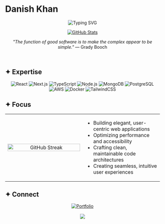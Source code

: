 # Danish Khan

<div align="center">
  <img src="https://readme-typing-svg.herokuapp.com?font=Montserrat&weight=600&size=24&duration=4000&pause=1000&color=6E56CF&background=00000000&center=true&vCenter=true&multiline=true&width=600&height=100&lines=Fullstack+Developer;Crafting+Elegant+Digital+Solutions;Bangalore%2C+India" alt="Typing SVG" />

  <br>
  
  [![GitHub Stats](https://github-readme-stats.vercel.app/api?username=danishkhanx&show_icons=true&hide=issues&hide_border=true&bg_color=00000000&title_color=6E56CF&text_color=6E56CF&icon_color=6E56CF&hide_rank=true)](https://github.com/danishkhanx)
</div>

<p align="center">
  <i>"The function of good software is to make the complex appear to be simple."</i> — Grady Booch
</p>

<br>

## ✦ Expertise

<div align="center">
  <img src="https://img.shields.io/badge/-React-282C34?style=flat-square&logo=react&logoColor=61DAFB" alt="React" />
  <img src="https://img.shields.io/badge/-Next.js-282C34?style=flat-square&logo=next.js&logoColor=white" alt="Next.js" />
  <img src="https://img.shields.io/badge/-TypeScript-282C34?style=flat-square&logo=typescript&logoColor=3178C6" alt="TypeScript" />
  <img src="https://img.shields.io/badge/-Node.js-282C34?style=flat-square&logo=node.js&logoColor=339933" alt="Node.js" />
  <img src="https://img.shields.io/badge/-MongoDB-282C34?style=flat-square&logo=mongodb&logoColor=47A248" alt="MongoDB" />
  <img src="https://img.shields.io/badge/-PostgreSQL-282C34?style=flat-square&logo=postgresql&logoColor=4169E1" alt="PostgreSQL" />
  <img src="https://img.shields.io/badge/-AWS-282C34?style=flat-square&logo=amazon-aws&logoColor=FF9900" alt="AWS" />
  <img src="https://img.shields.io/badge/-Docker-282C34?style=flat-square&logo=docker&logoColor=2496ED" alt="Docker" />
  <img src="https://img.shields.io/badge/-TailwindCSS-282C34?style=flat-square&logo=tailwind-css&logoColor=38B2AC" alt="TailwindCSS" />
</div>

## ✦ Focus

<div align="center">
  <table border="0">
    <tr>
      <td width="50%" align="center">
        <img src="https://github-readme-streak-stats.herokuapp.com/?user=danishkhanx&hide_border=true&background=00000000&stroke=6E56CF&ring=6E56CF&fire=6E56CF&currStreakNum=6E56CF&sideNums=6E56CF&currStreakLabel=6E56CF&sideLabels=6E56CF&dates=6E56CF" alt="GitHub Streak" width="100%" />
      </td>
      <td width="50%">
        <ul>
          <li>Building elegant, user-centric web applications</li>
          <li>Optimizing performance and accessibility</li>
          <li>Crafting clean, maintainable code architectures</li>
          <li>Creating seamless, intuitive user experiences</li>
        </ul>
      </td>
    </tr>
  </table>
</div>

## ✦ Connect

<div align="center">
  <a href="https://danishkhan.dev" target="_blank">
    <img src="https://img.shields.io/badge/-Portfolio-282C34?style=for-the-badge&logo=safari&logoColor=white" alt="Portfolio" />
  </a>
</div>

<br>

<div align="center">
  <img src="https://capsule-render.vercel.app/api?type=waving&color=6E56CF&height=100&section=footer&width=100%" />
</div> 
